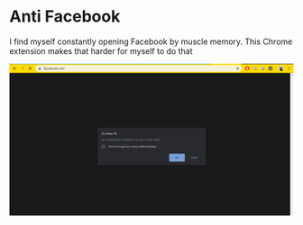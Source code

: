 # Anti Facebook

I find myself constantly opening Facebook by muscle memory. This Chrome extension makes that harder for myself to do that

![alt text](images/usage_ss.png "Usage")
